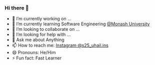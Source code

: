 ### Hi there 👋

- 🔭 I’m currently working on ...
- 🌱 I’m currently learning Software Engineering [@Monash University](https://www.monash.edu.my/)
- 👯 I’m looking to collaborate on ...
- 🤔 I’m looking for help with ...
- 💬 Ask me about Anything
- 📫 How to reach me: [Instagram @s25_uhail.ins](https://www.instagram.com/s25uhail_ins/)
- 😄 Pronouns: He/Him
- ⚡ Fun fact: Fast Learner 
<!--
**SuhailMohammad/SuhailMohammad** is a ✨ _special_ ✨ repository because its `README.md` (this file) appears on your GitHub profile.

Here are some ideas to get you started:
-->
